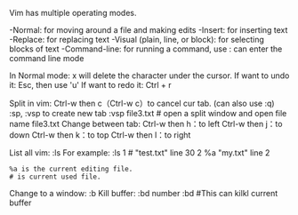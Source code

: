Vim has multiple operating modes.

-Normal: for moving around a file and making edits
-Insert: for inserting text
-Replace: for replacing text
-Visual (plain, line, or block): for selecting blocks of text
-Command-line: for running a command, use : can enter the command line mode


In Normal mode:
    x will delete the character under the cursor.
    If want to undo it: Esc, then use 'u'
    If want to redo it: Ctrl + r

Split in vim:
    Ctrl-w then c（Ctrl-w c）to cancel cur tab. (can also use :q)
    :sp, :vsp to create new tab
    :vsp file3.txt    # open a split window and open file name file3.txt
  Change between tab:
  Ctrl-w then h：to left
  Ctrl-w then j：to down
  Ctrl-w then k：to top
  Ctrl-w then l：to right

List all vim:
  :ls
  For example:
    :ls
    1 #    "test.txt"                     line 30
    2 %a   "my.txt"                       line 2

    %a is the current editing file.
    # is current used file.
Change to a window:
  :b<number>
Kill buffer:
  :bd number
  :bd      #This can kilkl current buffer
